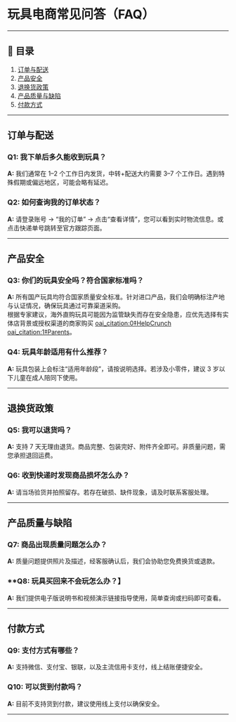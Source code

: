 # 玩具电商常见问答（FAQ）

---

## 🧸 目录
1. [订单与配送](#订单与配送)  
2. [产品安全](#产品安全)  
3. [退换货政策](#退换货政策)  
4. [产品质量与缺陷](#产品质量与缺陷)  
5. [付款方式](#付款方式)

---

## 订单与配送

### **Q1: 我下单后多久能收到玩具？**
**A:** 我们通常在 1–2 个工作日内发货，中转+配送大约需要 3–7 个工作日。遇到特殊假期或偏远地区，可能会略有延迟。

### **Q2: 如何查询我的订单状态？**
**A:** 请登录账号 → “我的订单” → 点击“查看详情”，您可以看到实时物流信息。或点击快递单号跳转至官方跟踪页面。

---

## 产品安全

### **Q3: 你们的玩具安全吗？符合国家标准吗？**
**A:** 所有国产玩具均符合国家质量安全标准。针对进口产品，我们会明确标注产地与认证情况，确保玩具通过可靠渠道采购。  
根据专家建议，海外直购玩具可能因为监管缺失而存在安全隐患，应优先选择有实体店背景或授权渠道的商家购买  [oai_citation:0‡HelpCrunch](https://helpcrunch.com/blog/faq-ecommerce/?utm_source=chatgpt.com) [oai_citation:1‡Parents](https://www.parents.com/dangerous-toys-sold-online-8752200?utm_source=chatgpt.com)。

### **Q4: 玩具年龄适用有什么推荐？**
**A:** 玩具包装上会标注“适用年龄段”，请按说明选择。若涉及小零件，建议 3 岁以下儿童在成人陪同下使用。

---

## 退换货政策

### **Q5: 我可以退货吗？**
**A:** 支持 7 天无理由退货。商品完整、包装完好、附件齐全即可。非质量问题，需您承担退回运费。

### **Q6: 收到快递时发现商品损坏怎么办？**
**A:** 请当场验货并拍照留存。若存在破损、缺件现象，请及时联系客服处理。

---

## 产品质量与缺陷

### **Q7: 商品出现质量问题怎么办？**
**A:** 质量问题提供照片及描述，经客服确认后，我们会协助您免费换货或退款。

### **Q8: 玩具买回来不会玩怎么办？】
**A:** 我们提供电子版说明书和视频演示链接指导使用，简单查询或扫码即可查看。

---

## 付款方式

### **Q9: 支付方式有哪些？**
**A:** 支持微信、支付宝、银联，以及主流信用卡支付，线上结账便捷安全。

### **Q10: 可以货到付款吗？**
**A:** 目前不支持货到付款，建议使用线上支付以确保安全。

---